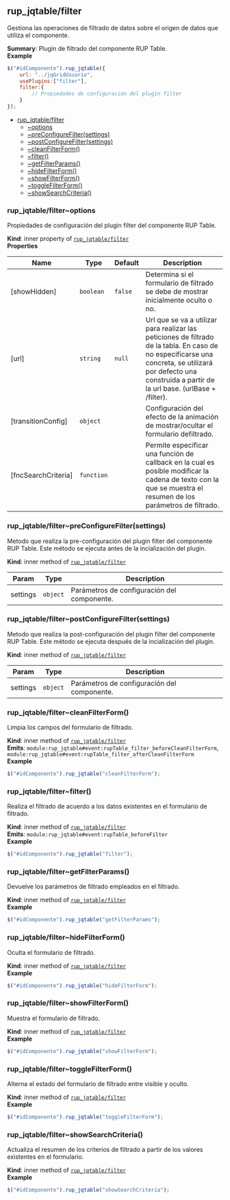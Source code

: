 <a name="module_rup_jqtable/filter"></a>

## rup\_jqtable/filter
Gestiona las operaciones de filtrado de datos sobre el origen de datos que utiliza el componente.

**Summary**: Plugin de filtrado del componente RUP Table.  
**Example**  
```js
$("#idComponente").rup_jqtable({	url: "../jqGridUsuario",	usePlugins:["filter"],	filter:{		// Propiedades de configuración del plugin filter	}});
```

* [rup_jqtable/filter](#module_rup_jqtable/filter)
    * [~options](#module_rup_jqtable/filter..options)
    * [~preConfigureFilter(settings)](#module_rup_jqtable/filter..preConfigureFilter)
    * [~postConfigureFilter(settings)](#module_rup_jqtable/filter..postConfigureFilter)
    * [~cleanFilterForm()](#module_rup_jqtable/filter..cleanFilterForm)
    * [~filter()](#module_rup_jqtable/filter..filter)
    * [~getFilterParams()](#module_rup_jqtable/filter..getFilterParams)
    * [~hideFilterForm()](#module_rup_jqtable/filter..hideFilterForm)
    * [~showFilterForm()](#module_rup_jqtable/filter..showFilterForm)
    * [~toggleFilterForm()](#module_rup_jqtable/filter..toggleFilterForm)
    * [~showSearchCriteria()](#module_rup_jqtable/filter..showSearchCriteria)

<a name="module_rup_jqtable/filter..options"></a>

### rup_jqtable/filter~options
Propiedades de configuración del plugin filter del componente RUP Table.

**Kind**: inner property of [<code>rup\_jqtable/filter</code>](#module_rup_jqtable/filter)  
**Properties**

| Name | Type | Default | Description |
| --- | --- | --- | --- |
| [showHidden] | <code>boolean</code> | <code>false</code> | Determina si el formulario de filtrado se debe de mostrar inicialmente oculto o no. |
| [url] | <code>string</code> | <code>null</code> | Url que se va a utilizar para realizar las peticiones de filtrado de la tabla. En caso de no especificarse una concreta, se utilizará por defecto una construida a partir de la url base. (urlBase + /filter). |
| [transitionConfig] | <code>object</code> |  | Configuración del efecto de la animación de mostrar/ocultar el formulario defiltrado. |
| [fncSearchCriteria] | <code>function</code> |  | Permite especificar una función de callback en la cual es posible modificar la cadena de texto con la que se muestra el resumen de los parámetros de filtrado. |

<a name="module_rup_jqtable/filter..preConfigureFilter"></a>

### rup_jqtable/filter~preConfigureFilter(settings)
Metodo que realiza la pre-configuración del plugin filter del componente RUP Table.Este método se ejecuta antes de la incialización del plugin.

**Kind**: inner method of [<code>rup\_jqtable/filter</code>](#module_rup_jqtable/filter)  

| Param | Type | Description |
| --- | --- | --- |
| settings | <code>object</code> | Parámetros de configuración del componente. |

<a name="module_rup_jqtable/filter..postConfigureFilter"></a>

### rup_jqtable/filter~postConfigureFilter(settings)
Metodo que realiza la post-configuración del plugin filter del componente RUP Table.Este método se ejecuta después de la incialización del plugin.

**Kind**: inner method of [<code>rup\_jqtable/filter</code>](#module_rup_jqtable/filter)  

| Param | Type | Description |
| --- | --- | --- |
| settings | <code>object</code> | Parámetros de configuración del componente. |

<a name="module_rup_jqtable/filter..cleanFilterForm"></a>

### rup_jqtable/filter~cleanFilterForm()
Limpia los campos del formulario de filtrado.

**Kind**: inner method of [<code>rup\_jqtable/filter</code>](#module_rup_jqtable/filter)  
**Emits**: <code>module:rup\_jqtable#event:rupTable\_filter\_beforeCleanFilterForm</code>, <code>module:rup\_jqtable#event:rupTable\_filter\_afterCleanFilterForm</code>  
**Example**  
```js
$("#idComponente").rup_jqtable("cleanFilterForm");
```
<a name="module_rup_jqtable/filter..filter"></a>

### rup_jqtable/filter~filter()
Realiza el filtrado de acuerdo a los datos existentes en el formulario de filtrado.

**Kind**: inner method of [<code>rup\_jqtable/filter</code>](#module_rup_jqtable/filter)  
**Emits**: <code>module:rup\_jqtable#event:rupTable\_beforeFilter</code>  
**Example**  
```js
$("#idComponente").rup_jqtable("filter");
```
<a name="module_rup_jqtable/filter..getFilterParams"></a>

### rup_jqtable/filter~getFilterParams()
Devuelve los parámetros de filtrado empleados en el filtrado.

**Kind**: inner method of [<code>rup\_jqtable/filter</code>](#module_rup_jqtable/filter)  
**Example**  
```js
$("#idComponente").rup_jqtable("getFilterParams");
```
<a name="module_rup_jqtable/filter..hideFilterForm"></a>

### rup_jqtable/filter~hideFilterForm()
Oculta el formulario de filtrado.

**Kind**: inner method of [<code>rup\_jqtable/filter</code>](#module_rup_jqtable/filter)  
**Example**  
```js
$("#idComponente").rup_jqtable("hideFilterForm");
```
<a name="module_rup_jqtable/filter..showFilterForm"></a>

### rup_jqtable/filter~showFilterForm()
Muestra el formulario de filtrado.

**Kind**: inner method of [<code>rup\_jqtable/filter</code>](#module_rup_jqtable/filter)  
**Example**  
```js
$("#idComponente").rup_jqtable("showFilterForm");
```
<a name="module_rup_jqtable/filter..toggleFilterForm"></a>

### rup_jqtable/filter~toggleFilterForm()
Alterna el estado del formulario de filtrado entre visible y oculto.

**Kind**: inner method of [<code>rup\_jqtable/filter</code>](#module_rup_jqtable/filter)  
**Example**  
```js
$("#idComponente").rup_jqtable("toggleFilterForm");
```
<a name="module_rup_jqtable/filter..showSearchCriteria"></a>

### rup_jqtable/filter~showSearchCriteria()
Actualiza el resumen de los criterios de filtrado a partir de los valores existentes en el formulario.

**Kind**: inner method of [<code>rup\_jqtable/filter</code>](#module_rup_jqtable/filter)  
**Example**  
```js
$("#idComponente").rup_jqtable("showSearchCriteria");
```
